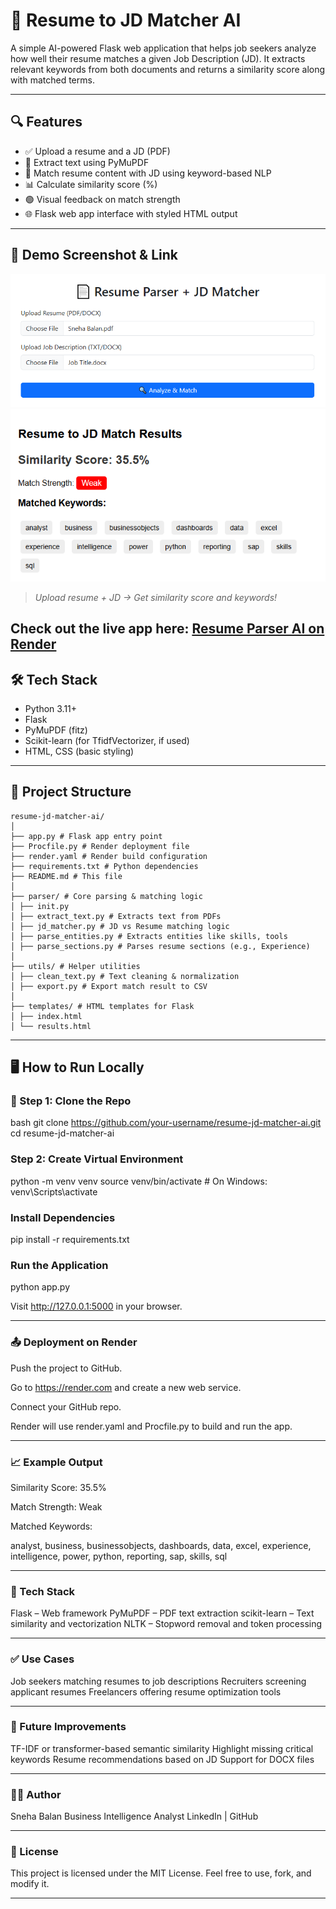# 📄 Resume to JD Matcher AI

A simple AI-powered Flask web application that helps job seekers analyze how well their resume matches a given Job Description (JD). It extracts relevant keywords from both documents and returns a similarity score along with matched terms.

---

## 🔍 Features

- ✅ Upload a resume and a JD (PDF)
- 🧠 Extract text using PyMuPDF
- 🧾 Match resume content with JD using keyword-based NLP
- 📊 Calculate similarity score (%)
- 🟢 Visual feedback on match strength
- 🌐 Flask web app interface with styled HTML output

---

## 🚀 Demo Screenshot & Link

![App Screenshot](upload.png) 
![App Screenshot](result.png)
> _Upload resume + JD → Get similarity score and keywords!_

Check out the live app here: [Resume Parser AI on Render](https://resume-parser-ai-2spd.onrender.com)
---

## 🛠️ Tech Stack

- Python 3.11+
- Flask
- PyMuPDF (fitz)
- Scikit-learn (for TfidfVectorizer, if used)
- HTML, CSS (basic styling)

---

## 📂 Project Structure
```
resume-jd-matcher-ai/
│
├── app.py # Flask app entry point
├── Procfile.py # Render deployment file
├── render.yaml # Render build configuration
├── requirements.txt # Python dependencies
├── README.md # This file
│
├── parser/ # Core parsing & matching logic
│ ├── init.py
│ ├── extract_text.py # Extracts text from PDFs
│ ├── jd_matcher.py # JD vs Resume matching logic
│ ├── parse_entities.py # Extracts entities like skills, tools
│ ├── parse_sections.py # Parses resume sections (e.g., Experience)
│
├── utils/ # Helper utilities
│ ├── clean_text.py # Text cleaning & normalization
│ ├── export.py # Export match result to CSV
│
├── templates/ # HTML templates for Flask
│ ├── index.html
│ └── results.html

```
---

## 🖥️ How to Run Locally

### 🔧 Step 1: Clone the Repo

bash
git clone https://github.com/your-username/resume-jd-matcher-ai.git
cd resume-jd-matcher-ai

### Step 2: Create Virtual Environment

python -m venv venv
source venv/bin/activate      # On Windows: venv\Scripts\activate

###  Install Dependencies
pip install -r requirements.txt

### Run the Application
python app.py

Visit http://127.0.0.1:5000 in your browser.

---

### 📤 Deployment on Render
Push the project to GitHub.

Go to https://render.com and create a new web service.

Connect your GitHub repo.

Render will use render.yaml and Procfile.py to build and run the app.

---

### 📈 Example Output
Similarity Score: 35.5%

Match Strength: Weak

Matched Keywords:

analyst, business, businessobjects, dashboards, data,
excel, experience, intelligence, power, python,
reporting, sap, skills, sql

---

### 🧠 Tech Stack
Flask – Web framework
PyMuPDF – PDF text extraction
scikit-learn – Text similarity and vectorization
NLTK – Stopword removal and token processing

---

### ✅ Use Cases
Job seekers matching resumes to job descriptions
Recruiters screening applicant resumes
Freelancers offering resume optimization tools

---

### 🔮 Future Improvements
TF-IDF or transformer-based semantic similarity
Highlight missing critical keywords
Resume recommendations based on JD
Support for DOCX files

---

### 👩‍💻 Author
Sneha Balan
Business Intelligence Analyst
LinkedIn | GitHub

---

### 📜 License
This project is licensed under the MIT License. Feel free to use, fork, and modify it.

---
